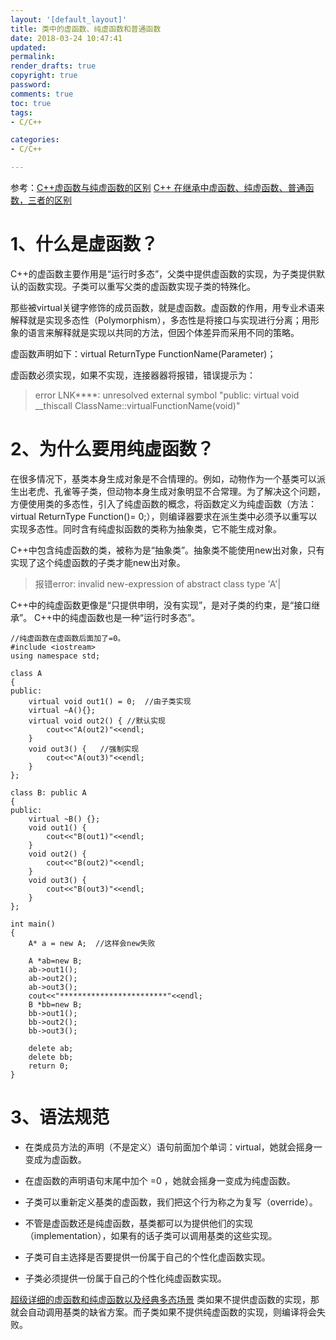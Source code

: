 ```yaml
---
layout: '[default_layout]'   
title: 类中的虚函数、纯虚函数和普通函数           
date: 2018-03-24 10:47:41  
updated: 
permalink: 
render_drafts: true
copyright: true
password: 
comments: true
toc: true                  
tags:                        
- C/C++

categories:                  
- C/C++

---
```

参考：[C++虚函数与纯虚函数的区别](https://www.cnblogs.com/fzhe/archive/2013/01/02/2842513.html)
[C++ 在继承中虚函数、纯虚函数、普通函数，三者的区别](https://www.cnblogs.com/xudong-bupt/p/3570304.html)

# 1、什么是虚函数？

C++的虚函数主要作用是“运行时多态”，父类中提供虚函数的实现，为子类提供默认的函数实现。子类可以重写父类的虚函数实现子类的特殊化。

那些被virtual关键字修饰的成员函数，就是虚函数。虚函数的作用，用专业术语来解释就是实现多态性（Polymorphism），多态性是将接口与实现进行分离；用形象的语言来解释就是实现以共同的方法，但因个体差异而采用不同的策略。
<!--more-->
虚函数声明如下：virtual ReturnType FunctionName(Parameter)；

虚函数必须实现，如果不实现，连接器器将报错，错误提示为：

>error LNK****: unresolved external symbol "public: virtual void __thiscall
ClassName::virtualFunctionName(void)"

# 2、为什么要用纯虚函数？

在很多情况下，基类本身生成对象是不合情理的。例如，动物作为一个基类可以派生出老虎、孔雀等子类，但动物本身生成对象明显不合常理。为了解决这个问题，方便使用类的多态性，引入了纯虚函数的概念，将函数定义为纯虚函数（方法：virtual ReturnType Function()= 0;），则编译器要求在派生类中必须予以重写以实现多态性。同时含有纯虚拟函数的类称为抽象类，它不能生成对象。

C++中包含纯虚函数的类，被称为是“抽象类”。抽象类不能使用new出对象，只有实现了这个纯虚函数的子类才能new出对象。
>报错error: invalid new-expression of abstract class type 'A'|

C++中的纯虚函数更像是“只提供申明，没有实现”，是对子类的约束，是“接口继承”。
C++中的纯虚函数也是一种“运行时多态”。

```
//纯虚函数在虚函数后面加了=0。
#include <iostream>
using namespace std;

class A
{
public:
    virtual void out1() = 0;  //由子类实现
    virtual ~A(){};
    virtual void out2() { //默认实现
        cout<<"A(out2)"<<endl;
    }
    void out3() {   //强制实现
        cout<<"A(out3)"<<endl;
    }
};

class B: public A
{
public:
    virtual ~B() {};
    void out1() {
        cout<<"B(out1)"<<endl;
    }
    void out2() {
        cout<<"B(out2)"<<endl;
    }
    void out3() {
        cout<<"B(out3)"<<endl;
    }
};

int main()
{
    A* a = new A;  //这样会new失败

    A *ab=new B;
    ab->out1();
    ab->out2();
    ab->out3();
    cout<<"************************"<<endl;
    B *bb=new B;
    bb->out1();
    bb->out2();
    bb->out3();

    delete ab;
    delete bb;
    return 0;
}
```

# 3、语法规范
- 在类成员方法的声明（不是定义）语句前面加个单词：virtual，她就会摇身一变成为虚函数。

- 在虚函数的声明语句末尾中加个 =0 ，她就会摇身一变成为纯虚函数。

- 子类可以重新定义基类的虚函数，我们把这个行为称之为复写（override）。

- 不管是虚函数还是纯虚函数，基类都可以为提供他们的实现（implementation），如果有的话子类可以调用基类的这些实现。

- 子类可自主选择是否要提供一份属于自己的个性化虚函数实现。

- 子类必须提供一份属于自己的个性化纯虚函数实现。

[超级详细的虚函数和纯虚函数以及经典多态场景](https://mp.weixin.qq.com/s?__biz=MzAxNzYzMTU0Ng==&amp;mid=2651289202&amp;idx=1&amp;sn=431ffd1fae4823366a50b68aed2838d4&amp;chksm=80114627b766cf31f72018ef5f1fe29591e9f6f4bd72018e7aea849342ca6f0a271fb38465ae#rd)
类如果不提供虚函数的实现，那就会自动调用基类的缺省方案。而子类如果不提供纯虚函数的实现，则编译将会失败。




